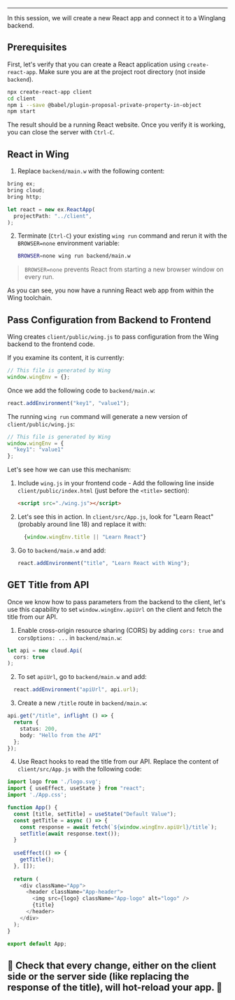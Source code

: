 
---
In this session, we will create a new React app and connect it to a Winglang backend.

## Prerequisites

First, let's verify that you can create a React application using `create-react-app`. Make sure you are at the project root directory (not inside `backend`).
```sh
npx create-react-app client
cd client
npm i --save @babel/plugin-proposal-private-property-in-object
npm start
```

The result should be a running React website. Once you verify it is working, you can close the server with `Ctrl-C`.

## React in Wing

1. Replace `backend/main.w` with the following content:
```ts
bring ex;
bring cloud;
bring http;

let react = new ex.ReactApp(
  projectPath: "../client",
);
```
2. Terminate (`Ctrl-C`) your existing `wing run` command and rerun it with the `BROWSER=none` environment variable:
   ```sh 
   BROWSER=none wing run backend/main.w
   ```
> `BROWSER=none` prevents React from starting a new browser window on every run.
    
As you can see, you now have a running React web app from within the Wing toolchain.

## Pass Configuration from Backend to Frontend

Wing creates `client/public/wing.js` to pass configuration from the Wing backend to the frontend code. 

If you examine its content, it is currently:
```js
// This file is generated by Wing
window.wingEnv = {};
```

Once we add the following code to `backend/main.w`:
```ts
react.addEnvironment("key1", "value1");
```

The running `wing run` command will generate a new version of `client/public/wing.js`:
```js
// This file is generated by Wing
window.wingEnv = {
  "key1": "value1"
};
```

Let's see how we can use this mechanism:

1. Include `wing.js` in your frontend code - Add the following line inside `client/public/index.html` (just before the `<title>` section):
     ```html 
     <script src="./wing.js"></script>
     ```
2. Let's see this in action. In `client/src/App.js`, look for "Learn React" (probably around line 18) and replace it with:
   ```js
     {window.wingEnv.title || "Learn React"}
   ```
3. Go to `backend/main.w` and add:
   ```ts
   react.addEnvironment("title", "Learn React with Wing");
   ```
  
## GET Title from API 

Once we know how to pass parameters from the backend to the client, let's use this capability to set `window.wingEnv.apiUrl` on the client and fetch the title from our API.

1. Enable cross-origin resource sharing (CORS) by adding `cors: true` and `corsOptions: ...` in `backend/main.w`: 
```ts
let api = new cloud.Api(
  cors: true
);
```
2. To set `apiUrl`, go to `backend/main.w` and add:
```ts
  react.addEnvironment("apiUrl", api.url);
```
3. Create a new `/title` route in `backend/main.w`: 
```ts
api.get("/title", inflight () => {
  return {
    status: 200,
    body: "Hello from the API"
  };
});
```
4. Use React hooks to read the title from our API. Replace the content of `client/src/App.js` with the following code:
```js
import logo from './logo.svg';
import { useEffect, useState } from "react";
import './App.css';

function App() {
  const [title, setTitle] = useState("Default Value");
  const getTitle = async () => {
    const response = await fetch(`${window.wingEnv.apiUrl}/title`);
    setTitle(await response.text());  
  }
  
  useEffect(() => {
    getTitle();
  }, []);
  
  return (
    <div className="App">
      <header className="App-header">
        <img src={logo} className="App-logo" alt="logo" />
        {title}
      </header>
    </div>
  );
}

export default App;
```

🚀 Check that every change, either on the client side or the server side (like replacing the response of the title), will hot-reload your app. 🚀
---
